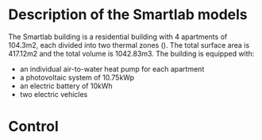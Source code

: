 # Description of the Smartlab models

The Smartlab building is a residential building with 4 apartments of 104.3m2, each divided into two thermal zones (). The total surface area is 417.12m2 and the total volume is 1042.83m3. The building is equipped with:
- an individual air-to-water heat pump for each apartment
- a photovoltaic system of 10.75kWp
- an electric battery of 10kWh
- two electric vehicles

# Control